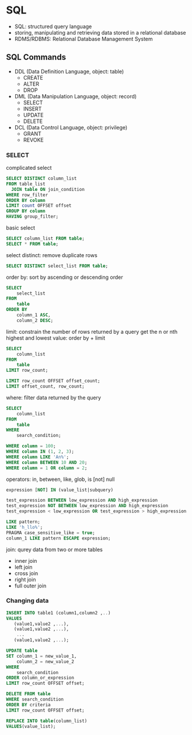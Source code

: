 # SQL
- SQL: structured query language
- storing, manipulating and retrieving data stored in a relational database
- RDMS/RDBMS: Relational Database Management System

## SQL Commands
- DDL (Data Definition Language, object: table)
    - CREATE
    - ALTER
    - DROP
- DML (Data Manipulation Language, object: record)
    - SELECT
    - INSERT
    - UPDATE
    - DELETE
- DCL (Data Control Language, object: privilege)
    - GRANT
    - REVOKE

### SELECT
complicated select
```sql
SELECT DISTINCT column_list
FROM table_list
  JOIN table ON join_condition
WHERE row_filter
ORDER BY column
LIMIT count OFFSET offset
GROUP BY column
HAVING group_filter;
```
basic select
```sql
SELECT column_list FROM table;
SELECT * FROM table;
```
select distinct: remove duplicate rows
```sql
SELECT DISTINCT select_list FROM table;
```
order by: sort by ascending or descending order
```sql
SELECT
    select_list
FROM
    table
ORDER BY
    column_1 ASC,
    column_2 DESC;
```
limit: constrain the number of rows returned by a query
get the n or nth highest and lowest value: order by + limit
```sql
SELECT
    column_list
FROM
    table
LIMIT row_count;

LIMIT row_count OFFSET offset_count;
LIMIT offset_count, row_count;
```

where: filter data returned by the query
```sql
SELECT
    column_list
FROM
    table
WHERE
    search_condition;

WHERE column = 100;
WHERE column IN (1, 2, 3);
WHERE column LIKE 'An%';
WHERE column BETWEEN 10 AND 20;
WHERE column = 1 OR column = 2;
```

operators: in, between, like, glob, is [not] null
```sql
expression [NOT] IN (value_list|subquery)

test_expression BETWEEN low_expression AND high_expression
test_expression NOT BETWEEN low_expression AND high_expression
test_expression < low_expression OR test_expression > high_expression

LIKE pattern;
LIKE 'h_llo%';
PRAGMA case_sensitive_like = true;
column_1 LIKE pattern ESCAPE expression;
```

join: qurey data from two or more tables
- inner join
- left join
- cross join
- right join
- full outer join


### Changing data
```sql
INSERT INTO table1 (column1,column2 ,..)
VALUES 
   (value1,value2 ,...),
   (value1,value2 ,...),
    ...
   (value1,value2 ,...);

UPDATE table
SET column_1 = new_value_1,
    column_2 = new_value_2
WHERE
    search_condition 
ORDER column_or_expression
LIMIT row_count OFFSET offset;

DELETE FROM table
WHERE search_condition
ORDER BY criteria
LIMIT row_count OFFSET offset;

REPLACE INTO table(column_list)
VALUES(value_list);
```